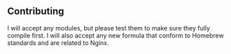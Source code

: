 ## Contributing

I will accept any modules, but please test them to make sure they fully compile first.
I will also accept any new formula that conform to Homebrew standards and are related to Nginx.
